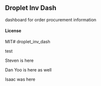 ## Droplet Inv Dash

dashboard for order procurement information

#### License

MIT# droplet_inv_dash

test

Steven is here


Dan Yoo is here as well

Isaac was here
